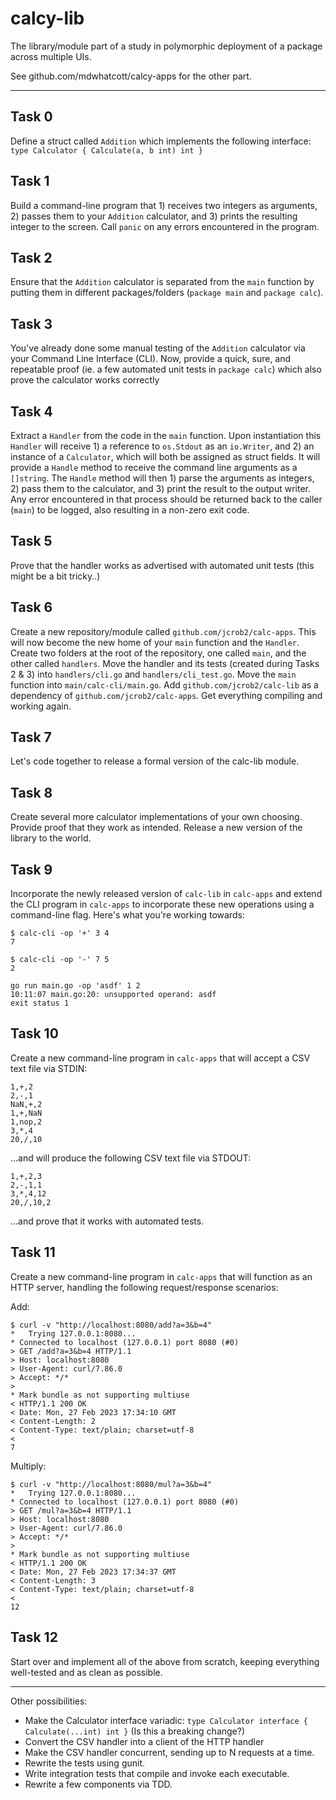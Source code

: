 # calcy-lib

The library/module part of a study in polymorphic deployment of a package across multiple UIs.

See github.com/mdwhatcott/calcy-apps for the other part.

-----

## Task 0

Define a struct called `Addition` which implements the following interface: `type Calculator { Calculate(a, b int) int }`

## Task 1

Build a command-line program that 1) receives two integers as arguments, 2) passes them to your `Addition` calculator, and 3) prints the resulting integer to the screen. Call `panic` on any errors encountered in the program.

## Task 2

Ensure that the `Addition` calculator is separated from the `main` function by putting them in different packages/folders (`package main` and `package calc`).

## Task 3

You've already done some manual testing of the `Addition` calculator via your Command Line Interface (CLI). Now, provide a quick, sure, and repeatable proof (ie. a few automated unit tests in `package calc`) which also prove the calculator works correctly

## Task 4

Extract a `Handler` from the code in the `main` function. Upon instantiation this `Handler` will receive 1) a reference to `os.Stdout` as an `io.Writer`, and 2) an instance of a `Calculator`, which will both be assigned as struct fields. It will provide a `Handle` method to receive the command line arguments as a `[]string`. The `Handle` method will then 1) parse the arguments as integers, 2) pass them to the calculator, and 3) print the result to the output writer. Any error encountered in that process should be returned back to the caller (`main`) to be logged, also resulting in a non-zero exit code.

## Task 5

Prove that the handler works as advertised with automated unit tests (this might be a bit tricky..)

## Task 6

Create a new repository/module called `github.com/jcrob2/calc-apps`. This will now become the new home of your `main` function and the `Handler`. Create two folders at the root of the repository, one called `main`, and the other called `handlers`. Move the handler and its tests (created during Tasks 2 & 3) into `handlers/cli.go` and `handlers/cli_test.go`. Move the `main` function into `main/calc-cli/main.go`. Add `github.com/jcrob2/calc-lib` as a dependency of `github.com/jcrob2/calc-apps`. Get everything compiling and working again.

## Task 7

Let's code together to release a formal version of the calc-lib module.

## Task 8

Create several more calculator implementations of your own choosing. Provide proof that they work as intended. Release a new version of the library to the world.

## Task 9

Incorporate the newly released version of `calc-lib` in `calc-apps` and extend the CLI program in `calc-apps` to incorporate these new operations using a command-line flag. Here's what you're working towards:

```
$ calc-cli -op '+' 3 4
7

$ calc-cli -op '-' 7 5
2

go run main.go -op 'asdf' 1 2
10:11:07 main.go:20: unsupported operand: asdf
exit status 1
```

## Task 10

Create a new command-line program in `calc-apps` that will accept a CSV text file via STDIN:

```
1,+,2
2,-,1
NaN,+,2
1,+,NaN
1,nop,2
3,*,4
20,/,10
```

...and will produce the following CSV text file via STDOUT:

```
1,+,2,3
2,-,1,1
3,*,4,12
20,/,10,2

```

...and prove that it works with automated tests.

## Task 11

Create a new command-line program in `calc-apps` that will function as an HTTP server, handling the following request/response scenarios:

Add:

```
$ curl -v "http://localhost:8080/add?a=3&b=4"
*   Trying 127.0.0.1:8080...
* Connected to localhost (127.0.0.1) port 8080 (#0)
> GET /add?a=3&b=4 HTTP/1.1
> Host: localhost:8080
> User-Agent: curl/7.86.0
> Accept: */*
> 
* Mark bundle as not supporting multiuse
< HTTP/1.1 200 OK
< Date: Mon, 27 Feb 2023 17:34:10 GMT
< Content-Length: 2
< Content-Type: text/plain; charset=utf-8
< 
7
```

Multiply:
```
$ curl -v "http://localhost:8080/mul?a=3&b=4"
*   Trying 127.0.0.1:8080...
* Connected to localhost (127.0.0.1) port 8080 (#0)
> GET /mul?a=3&b=4 HTTP/1.1
> Host: localhost:8080
> User-Agent: curl/7.86.0
> Accept: */*
> 
* Mark bundle as not supporting multiuse
< HTTP/1.1 200 OK
< Date: Mon, 27 Feb 2023 17:34:37 GMT
< Content-Length: 3
< Content-Type: text/plain; charset=utf-8
< 
12
```

## Task 12

Start over and implement all of the above from scratch, keeping everything well-tested and as clean as possible.


---

Other possibilities:

- Make the Calculator interface variadic: `type Calculator interface { Calculate(...int) int }` (Is this a breaking change?)
- Convert the CSV handler into a client of the HTTP handler
- Make the CSV handler concurrent, sending up to N requests at a time.
- Rewrite the tests using gunit.
- Write integration tests that compile and invoke each executable.
- Rewrite a few components via TDD.